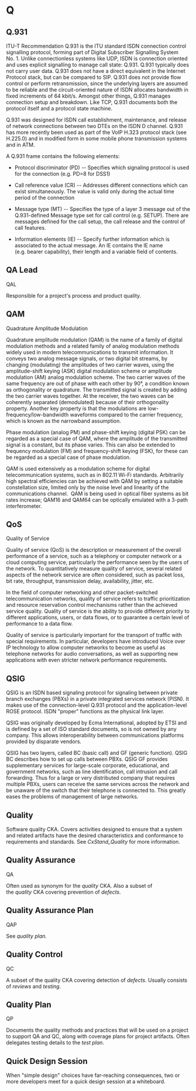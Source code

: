 # Q

## Q.931

ITU-T Recommendation Q.931 is the ITU standard ISDN connection control
signalling protocol, forming part of Digital Subscriber Signalling
System No. 1. Unlike connectionless systems like UDP, ISDN is connection
oriented and uses explicit signalling to manage call state: Q.931. Q.931
typically does not carry user data. Q.931 does not have a direct
equivalent in the Internet Protocol stack, but can be compared to SIP.
Q.931 does not provide flow control or perform retransmission, since the
underlying layers are assumed to be reliable and the circuit-oriented
nature of ISDN allocates bandwidth in fixed increments of 64 kbit/s.
Amongst other things, Q.931 manages connection setup and breakdown. Like
TCP, Q.931 documents both the protocol itself and a protocol state
machine.

Q.931 was designed for ISDN call establishment, maintenance, and release
of network connections between two DTEs on the ISDN D channel. Q.931 has
more recently been used as part of the VoIP H.323 protocol stack (see
H.225.0) and in modified form in some mobile phone transmission systems
and in ATM.

A Q.931 frame contains the following elements:

- Protocol discriminator (PD) -- Specifies which signaling protocol is
    used for the connection (e.g. PD=8 for DSS1)

- Call reference value (CR) -- Addresses different connections which
    can exist simultaneously. The value is valid only during the actual
    time period of the connection

- Message type (MT) -- Specifies the type of a layer 3 message out of
    the Q.931-defined Message type set for call control (e.g. SETUP).
    There are messages defined for the call setup, the call release and
    the control of call features.

- Information elements (IE) -- Specify further information which is
    associated to the actual message. An IE contains the IE name
    (e.g. bearer capability), their length and a variable field of
    contents.

## QA Lead

QAL

Responsible for a project's process and product quality.

## QAM

Quadrature Amplitude Modulation

Quadrature amplitude modulation (QAM) is the name of a family of digital
modulation methods and a related family of analog modulation methods
widely used in modern telecommunications to transmit information. It
conveys two analog message signals, or two digital bit streams, by
changing (modulating) the amplitudes of two carrier waves, using the
amplitude-shift keying (ASK) digital modulation scheme or amplitude
modulation (AM) analog modulation scheme. The two carrier waves of the
same frequency are out of phase with each other by 90°, a condition
known as orthogonality or quadrature. The transmitted signal is created
by adding the two carrier waves together. At the receiver, the two waves
can be coherently separated (demodulated) because of their orthogonality
property. Another key property is that the modulations are
low-frequency/low-bandwidth waveforms compared to the carrier frequency,
which is known as the narrowband assumption.

Phase modulation (analog PM) and phase-shift keying (digital PSK) can be
regarded as a special case of QAM, where the amplitude of the
transmitted signal is a constant, but its phase varies. This can also be
extended to frequency modulation (FM) and frequency-shift keying (FSK),
for these can be regarded as a special case of phase modulation.

QAM is used extensively as a modulation scheme for digital
telecommunication systems, such as in 802.11 Wi-Fi standards.
Arbitrarily high spectral efficiencies can be achieved with QAM by
setting a suitable constellation size, limited only by the noise level
and linearity of the communications channel.  QAM is being used in
optical fiber systems as bit rates increase; QAM16 and QAM64 can be
optically emulated with a 3-path interferometer.

## QoS

Quality of Service

Quality of service (QoS) is the description or measurement of the
overall performance of a service, such as a telephony or computer
network or a cloud computing service, particularly the performance seen
by the users of the network. To quantitatively measure quality of
service, several related aspects of the network service are often
considered, such as packet loss, bit rate, throughput, transmission
delay, availability, jitter, etc.

In the field of computer networking and other packet-switched
telecommunication networks, quality of service refers to traffic
prioritization and resource reservation control mechanisms rather than
the achieved service quality. Quality of service is the ability to
provide different priority to different applications, users, or data
flows, or to guarantee a certain level of performance to a data flow.

Quality of service is particularly important for the transport of
traffic with special requirements. In particular, developers have
introduced Voice over IP technology to allow computer networks to become
as useful as telephone networks for audio conversations, as well as
supporting new applications with even stricter network performance
requirements.

## QSIG

QSIG is an ISDN based signaling protocol for signaling between private
branch exchanges (PBXs) in a private integrated services network (PISN).
It makes use of the connection-level Q.931 protocol and the
application-level ROSE protocol. ISDN "proper" functions as the physical
link layer.

QSIG was originally developed by Ecma International, adopted by ETSI and
is defined by a set of ISO standard documents, so is not owned by any
company. This allows interoperability between communications platforms
provided by disparate vendors.

QSIG has two layers, called BC (basic call) and GF (generic function).
QSIG BC describes how to set up calls between PBXs. QSIG GF provides
supplementary services for large-scale corporate, educational, and
government networks, such as line identification, call intrusion and
call forwarding. Thus for a large or very distributed company that
requires multiple PBXs, users can receive the same services across the
network and be unaware of the switch that their telephone is connected
to. This greatly eases the problems of management of large networks.

## Quality

Software quality CKA. Covers activities designed to ensure that a system
and related artifacts have the desired characteristics and conformance
to requirements and standards. See *CxStand\_Quality* for more
information.

## Quality Assurance

QA

Often used as synonym for the *quality* CKA. Also a subset of
the *quality* CKA covering prevention of *defects*.

## Quality Assurance Plan

QAP

See *quality plan.*

## Quality Control

QC

A subset of the quality CKA covering detection of *defects*. Usually
consists of *reviews* and *testing*.

## Quality Plan

QP

Documents the quality methods and practices that will be used on a
project to support QA and QC, along with coverage plans for project
artifacts. Often delegates testing details to the *test plan*.

## Quick Design Session

When "simple design" choices have far-reaching consequences, two or more
developers meet for a quick design session at a whiteboard.
